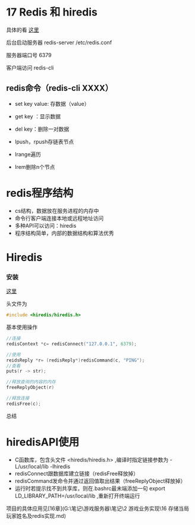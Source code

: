 # 17 Redis 和 hiredis

具体的看  [这里](G:\笔记\redis)

后台启动服务器 redis-server /etc/redis.conf

服务器端口号 6379

客户端访问 redis-cli

## **redis命令**（redis-cli XXXX） 

- set key value: 存数据（value） 

- get key ：显示数据
- del key：删除一对数据
- lpush，rpush存链表节点
- lrange遍历
- lrem删除n个节点

# redis程序结构 

- cs结构，数据放在服务进程的内存中
- 命令行客户端连接本地或远程地址访问
- 多种API可以访问：hiredis
- 程序结构简单，内部的数据结构和算法优秀





# Hiredis

### 安装

[这里](G:\笔记\简单命令行聊天室\C++Redis连接.md)

头文件为

```c++
#include <hiredis/hiredis.h>
```



基本使用操作

```c++
//连接
redisContext *c= redisConnect("127.0.0.1", 6379);

//使用
reidsReply *r= (redisReply*)redisCommand(c, "PING");
//查看
puts(r -> str);

//释放查询的内容的内存
freeReplyObject(r)

//释放连接
redisFree(c);

```



总结

# hiredisAPI使用

- C函数库，包含头文件 <hiredis/hiredis.h> ,编译时指定链接参数为 -L/usr/local/lib -lhiredis 
- redisConnect跟数据库建立链接（redisFree释放掉） 
- redisCommand发命令并通过返回值取出结果（freeReplyObject释放掉） 
- 运行时若提示找不到共享库，则在.bashrc最末端添加一句 export LD_LIBRARY_PATH=/usr/local/lib ,重新打开终端运行 



项目的具体应用见[16章](G:\笔记\游戏服务器\笔记\2 游戏业务实现\16 存储当局玩家姓名及redis实现.md)